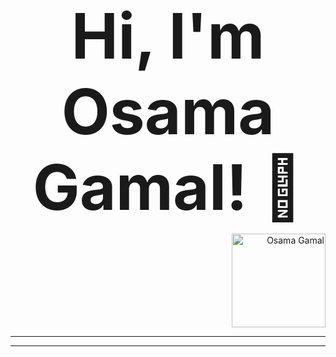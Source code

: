 <p align="center">
  <strong><span style="font-size: 100px;">Hi, I'm Osama Gamal! 👋</span></strong>
</p>
<p align="right">
  <img src="https://github.com/user-attachments/assets/62fce6df-f97c-4831-b76a-6cf5cb70be82" alt="Osama Gamal" width="150" />
</p>

---
---
